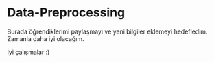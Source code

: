 # Data-Preprocessing


<p>Burada öğrendiklerimi paylaşmayı ve yeni bilgiler eklemeyi hedefledim. Zamanla daha iyi olacağım.</p>
<p class="greetings">İyi çalışmalar :)</p>
